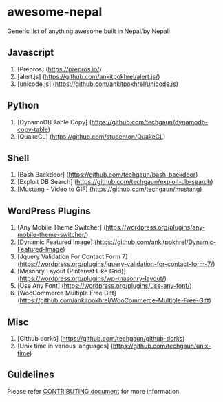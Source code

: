 # awesome-nepal
Generic list of anything awesome built in Nepal/by Nepali

Javascript
----------
1. [Prepros] (https://prepros.io/)
2. [alert.js] (https://github.com/ankitpokhrel/alert.js/)
3. [unicode.js] (https://github.com/ankitpokhrel/unicode.js)

Python
---------
1. [DynamoDB Table Copy] (https://github.com/techgaun/dynamodb-copy-table)
1. [QuakeCL] (https://github.com/studenton/QuakeCL)

Shell
----------
1. [Bash Backdoor] (https://github.com/techgaun/bash-backdoor)
2. [Exploit DB Search] (https://github.com/techgaun/exploit-db-search)
3. [Mustang - Video to GIF] (https://github.com/techgaun/mustang)

WordPress Plugins
-----------------
1. [Any Mobile Theme Switcher] (https://wordpress.org/plugins/any-mobile-theme-switcher/)
2. [Dynamic Featured Image] (https://github.com/ankitpokhrel/Dynamic-Featured-Image)
3. [Jquery Validation For Contact Form 7] (https://wordpress.org/plugins/jquery-validation-for-contact-form-7/)
4. [Masonry Layout (Pinterest Like Grid)] (https://wordpress.org/plugins/wp-masonry-layout/)
5. [Use Any Font] (https://wordpress.org/plugins/use-any-font/)
6. [WooCommerce Multiple Free Gift] (https://github.com/ankitpokhrel/WooCommerce-Multiple-Free-Gift)

Misc
-----------------
1. [Github dorks] (https://github.com/techgaun/github-dorks)
2. [Unix time in various languages] (https://github.com/techgaun/unix-time)

Guidelines
----------
Please refer [CONTRIBUTING document](CONTRIBUTING.md) for more information
